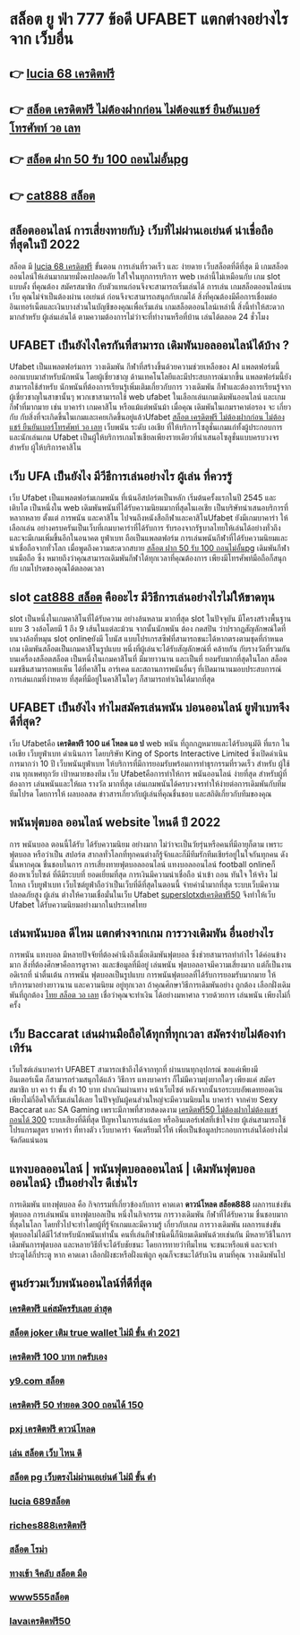 # สล็อต ยู ฟ่า 777 ข้อดี UFABET แตกต่างอย่างไรจาก เว็บอื่น

## 👉 [lucia 68 เครดิตฟรี](https://www.ufaeat.com/)
## 👉 [สล็อต เครดิตฟรี ไม่ต้องฝากก่อน ไม่ต้องแชร์ ยืนยันเบอร์โทรศัพท์ วอ เลท](https://www.ufaeat.com/regis-ufabet-master-free/)
## 👉 [สล็อต ฝาก 50 รับ 100 ถอนไม่อั้นpg](https://www.ufaeat.com/credit-free-50/)
## 👉 [cat888 สล็อต](https://www.ufaeat.com/ทางเข้ายูฟ่าเบท-ufabet/)

## สล็อตออนไลน์  การเสี่ยงทายกับ} เว็บที่ไม่ผ่านเอเย่นต์ น่าเชื่อถือที่สุดในปี 2022 

 สล็อต  มี [lucia 68 เครดิตฟรี](https://www.ufaeat.com/regis-ufabet-master-free/) ขั้นตอน การเล่นที่รวดเร็ว  และ ง่ายดาย เว็บสล็อตที่ดีที่สุด มี เกมสล็อตออนไลน์ให้เล่นมากมายมั่งคงปลอดภัย ใส่ใจในทุกการบริการ web เหล่านี้ไม่เหมือนกับ เกม slot แบบดั้ง ที่คุณต้อง สมัครสมาชิก กับตัวแทนก่อนจึงจะสามารถเริ่มเล่นได้ การเล่น เกมสล็อตออนไลน์บนเว็บ คุณไม่จำเป็นต้องผ่าน เอเย่นต์ ก่อนจึงจะสามารถสนุกกับเกมได้ สิ่งที่คุณต้องมีคือการเชื่อมต่ออินเทอร์เน็ตและเงินบางส่วนในบัญชีของคุณเพื่อเริ่มเล่น เกมสล็อตออนไลน์เหล่านี้ สิ่งนี้ทำให้สะดวกมากสำหรับ ผู้เล่นเล่นได้ ตามความต้องการไม่ว่าจะที่ทำงานหรือที่บ้าน เล่นได้ตลอด 24 ชั่วโมง

## UFABET เป็นยังไงใครกันที่สามารถ เดิมพันบอลออนไลน์ได้บ้าง ?

Ufabet เป็นแพลตฟอร์มการ วางเดิมพัน กีฬาที่สร้างขึ้นด้วยความช่วยเหลือของ AI แพลตฟอร์มนี้ ออกแบบมาสำหรับนักพนัน โดยผู้เชี่ยวชาญ ด้านเทคโนโลยีและมีประสบการณ์มากขึ้น แพลตฟอร์มนี้ยังสามารถใช้สำหรับ นักพนันที่ต้องการเรียนรู้เพิ่มเติมเกี่ยวกับการ วางเดิมพัน กีฬาและต้องการเรียนรู้จากผู้เชี่ยวชาญในสาขานั้นๆ พวกเขาสามารถใช้ web ufabet ในเลือกเล่นเกมเดิมพันออนไลน์ และเกมกีฬาที่มากมาย เช่น บาคาร่า เกมคาสิโน หรือแม้แต่พนันม้า เมื่อคุณ เดิมพันในเกมราคาต่อรอง จะ เกี่ยวกับ กับสิ่งที่จะเกิดขึ้นในเกมและเคยเกิดขึ้นอยู่แล้วUfabet  [สล็อต เครดิตฟรี ไม่ต้องฝากก่อน ไม่ต้องแชร์ ยืนยันเบอร์โทรศัพท์ วอ เลท](https://www.ufaeat.com/credit-free-50/)  เว็บพนัน ระดับ เอเชีย ที่ให้บริการโซลูชั่นเกมแก่ทั้งผู้ประกอบการและนักเล่นเกม Ufabet เป็นผู้ให้บริการเกมโซเชียลเพียงรายเดียวที่นำเสนอโซลูชั่นแบบครบวงจร สำหรับ ผู้ให้บริการคาสิโน 

## เว็บ UFA เป็นยังไง มีวีธีการเล่นอย่างไร ผู้เล่น ที่ควรรู้ 

 เว็บ Ufabet เป็นแพลตฟอร์มเกมพนัน ที่เน้นอีสปอร์ตเป็นหลัก เริ่มต้นครั้งแรกในปี 2545 และ เติบโต เป็นหนึ่งใน web เดิมพันพนันที่ได้รับความนิยมมากที่สุดในเอเชีย เป็นบริษัทนำเสนอบริการที่หลากหลาย ตั้งแต่ การพนัน และคาสิโน ไปจนถึงหนังสือกีฬาและคาสิโนUfabet ยังมีเกมบาคาร่า ให้เลือกเล่น อย่างครบครันเป็นเว็บที่เกมบาคาร่าที่ได้รับการ รับรองจากรัฐบาลไทยให้เล่นได้อย่างทั่วถึง และจะมีเกมเพิ่มขึ้นอีกในอนาคต ยูฟ่าเบท ถือเป็นแพลตฟอร์ม การเล่นพนันกีฬาที่ได้รับความนิยมและน่าเชื่อถือจากทั่วโลก  เมื่อพูดถึงความสะดวกสบาย [สล็อต ฝาก 50 รับ 100 ถอนไม่อั้นpg](https://www.ufaeat.com/ทางเข้ายูฟ่าเบท-ufabet/) เดิมพันกีฬาบนมือถือ ซึ่ง หมายถึงว่าคุณสามารถเดิมพันกีฬาได้ทุกเวลาที่คุณต้องการ เพียงมีโทรศัพท์มือถือก็สนุกกับ เกมโปรดของคุณได้ตลอดเวลา


##  slot  [cat888 สล็อต](https://www.ufaeat.com/) คืออะไร มีวิธีการเล่นอย่างไรไม่ให้ขาดทุน

 slot เป็นหนึ่งในเกมคาสิโนที่ได้รับความ อย่างล้นหลาม มากที่สุด  slot ในปัจจุบัน มีโครงสร้างพื้นฐานแบบ 3 วงล้อโดยมี 1 ถึง 9 เส้นในแต่ละม้วน จากนั้นนักพนัน ต้อง กดสปิน ว่าปรากฏสัญลักษณ์ใดที่บนวงล้อที่หมุน  slot onlineยังมี โบนัส แบบโปรเกรสซีฟที่สามารถชนะได้หากตรงตามชุดที่กำหนด เกม เดิมพันสล็อตเป็นเกมคาสิโนรูปแบบ หนึ่งที่ผู้เล่นจะได้รับสัญลักษณ์ที่ คล้ายกัน กับรางวัลที่รวมกันบนเครื่องสล็อตสล็อต เป็นหนึ่งในเกมคาสิโนที่ มีมายาวนาน และเป็นที่ ยอมรับมากที่สุดในโลก สล็อตแมชชีนสามารถพบเห็น ได้ที่คาสิโน อาร์เคด และสถานการพนันอื่นๆ ที่เปิดมานานมอบประสบการณ์การเล่นเกมที่ง่ายดาย ที่สุดที่มีอยู่ในคาสิโนใดๆ ก็สามารถทำเงินได้มากที่สุด 

## UFABET เป็นยังไง ทำไมสมัครเล่นพนัน บ่อนออนไลน์ ยูฟ่าเบทจึงดีที่สุด?

 เว็บ Ufabetคือ  **เครดิตฟรี 100 แค่ โหลด แอ ป** web พนัน ที่ถูกกฎหมายและได้รับอนุมัติ  ที่แรก  ในเอเชีย  เว็บยูฟ่าเบท  ดำเนินการ โดยบริษัท King of Sports Interactive Limited ซึ่งเปิดดำเนินการมากว่า 10 ปี เว็บพนันยูฟ่าเบท ให้บริการที่มีการยอมรับพร้อมการทำธุรกรรมที่รวดเร็ว สำหรับ ผู้ใช้งาน ทุกเพศทุกวัย เป้าหมายของทีม เว็บ Ufabetคือการทำให้การ พนันออนไลน์ ง่ายที่สุด สำหรับผู้ที่ต้องการ เล่นพนันและให้ผล รางวัล มากที่สุด เล่นเกมพนันได้ครบวงจรทำให้ง่ายต่อการเดิมพันกับทีม ทีมโปรด โดยการให้ ผลบอลสด ข่าวสารเกี่ยวกับผู้เล่นที่คุณชื่นชอบ และสถิติเกี่ยวกับทีมของคุณ


##  พนันฟุตบอล ออนไลน์  website ไหนดี ปี 2022

การ  พนันบอล  ตอนนี้ได้รับ ได้รับความนิยม อย่างมาก ไม่ว่าจะเป็นวัยรุ่นหรือคนที่มีอายุก็ตาม เพราะ ฟุตบอล หรือว่าเป็น สปอร์ต สากลทั่วโลกที่ทุกคนต่างก็รู้จักและก็มีทีมรักทีมเชียร์อยู่ในใจกันทุกคน ดังนั้นหากคุณ ชื่นชอบในการ การเสี่ยงทายฟุตบอลออนไลน์ แทงบอลออนไลน์ football onlineก็ต้องหาเว็บไซต์ ที่ดีมีระบบที่ ยอดเยี่ยมที่สุด  การเงินมีความน่าเชื่อถือ  นำเข้า  ถอน  ทันใจ ให้จริง  ไม่โกหก   เว็บยูฟ่าเบท เว็บไซต์ยูฟ่าถือว่าเป็นเว็บที่ดีที่สุดในตอนนี้ จ่ายค่าน้ำมากที่สุด ระบบเว็บมีความปลอดภัยสูง  ผู้เล่น ต่างให้ความเชื่อมั่นในเว็บ Ufabet  [superslotxdเครดิตฟรี50](https://www.ufaeat.com/ufabet-master-login/) จึงทำให้เว็บ Ufabet ได้รับความนิยมอย่างมากในประเทศไทย

##  เล่นพนันบอล  ดีไหม แตกต่างจากเกม การวางเดิมพัน อื่นอย่างไร

 การพนัน  แทงบอล มีหลายปัจจัยที่ต้องคำนึงถึงเมื่อเดิมพันฟุตบอล ซึ่งช่วยสามารถทำกำไร ได้ค่อนข้างมาก  สิ่งที่ต้องศึกษาคือการดูราคา งและข้อมูลที่มีอยู่ เล่นพนัน ฟุตบอลอาจมีความเสี่ยงมาก แต่ก็เป็นงานอดิเรกที่ น่าตื่นเต้น การพนัน ฟุตบอลเป็นรูปแบบ การพนันฟุตบอลที่ได้รับการยอมรับมากมาย  ให้บริการมาอย่างยาวนาน และความนิยม อยู่ทุกเวลา ถ้าคุณศึกษาวิธีการเดิมพันอย่าง ถูกต้อง เลือกฝั่งเดิมพันที่ถูกต้อง [ไทย สล็อต วอ เลท](https://www.ufaeat.com/credit-free-50/) เชื่อว่าคุณจะทำเงิน ได้อย่างมหาศาล รวยด้วยการ เล่นพนัน เพียงไม่กี่ครั้ง

## เว็บ Baccarat  เล่นผ่านมือถือได้ทุกที่ทุกเวลา สมัครง่ายไม่ต้องทำเทิร์น

 เว็บไซต์เล่นบาคาร่า  UFABET สามารถเข้าถึงได้จากทุกที่ ผ่านบนทุกอุปกรณ์ ขอแค่เพียงมีอินเตอร์เน็ต ก็สามารถร่วมสนุกได้แล้ว  วิธีการ  แทงบาคาร่า ก็ไม่มีความยุ่งยากใดๆ เพียงแค่ สมัครสมาชิก บา คา ร่า ขั้น ต่ํา 10 บาท ฝากเงินผ่านทาง หน้าเว็บไซต์ หลังจากนั้นรอระบบอัพเดทยอดเงิน เพียงไม่กี่อึดใจก็เริ่มเล่นได้เลย ในปัจจุบันผู้คนส่วนใหญ่จะมีความนิยมใน บาคาร่า จากค่าย Sexy Baccarat และ SA Gaming เพราะมีภาพที่สวยสดงดงาม [เครดิตฟรี50 ไม่ต้องฝากไม่ต้องแชร์ ถอนได้ 300](https://www.ufaeat.com/ufabet-master-login/) ระบบเสียงที่ดีที่สุด ปัญหาในการเล่นน้อย หรืออินเตอร์เฟสที่เข้าใจง่าย ผู้เล่นสามารถใช้ โปรแกรมสูตร บาคาร่า ที่ทางตัว เว็บบาคาร่า จัดเตรียมไว้ให้ เพื่อเป็นข้อมูลประกอบการเล่นได้อย่างไม่จัดกัดแน่นอน 


## แทงบอลออนไลน์ | พนันฟุตบอลออนไลน์ | เดิมพันฟุตบอลออนไลน์} เป็นอย่างไร  ดีเช่นไร

การเดิมพัน  แทงฟุตบอล คือ กิจกรรมที่เกี่ยวข้องกับการ คาดเดา **ดาวน์โหลด สล็อต888** ผลการแข่งขันฟุตบอล  การเล่นพนัน  แทงฟุตบอลเป็น หนึ่งในกิจกรรม การวางเดิมพัน กีฬาที่ได้รับความ ชื่นชอบมากที่สุดในโลก โดยทั่วไปจะทำโดยผู้ที่รู้จักเกมและมีความรู้ เกี่ยวกับเกม  การวางเดิมพัน ผลการแข่งขันฟุตบอลไม่ได้มีไว้สำหรับนักพนันเท่านั้น คนที่เล่นกีฬาชนิดนี้ก็นิยมเดิมพันด้วยเช่นกัน มีหลายวิธีในการเดิมพันการฟุตบอล และหลายวิธีที่จะได้รับชัยชนะ โดยการทายว่าทีมไทน จะชนะหรือแพ้ และจะทำประตูได้กี่ประตู หาก คาดเดา เลือกฝั่งชะหรือฝั่งแพ้ถูก คุณก็จะชนะได้รับเงิน ตามที่คุณ วางเดิมพันไป

## ศูนย์รวมเว็บพนันออนไลน์ที่ดีที่สุด

### [เครดิตฟรี แค่สมัครรับเลย ล่าสุด](https://atom.io/themes/ทางเข้า%20ufabet%20เว็บบริษัท%20super%20slot%20vip%20เครดิตฟรี50%20008%20สล็อต%20สมัครฟรี%20ฟรีเครดิต%20100%)
### [สล็อต joker เติม true wallet ไม่มี ขั้น ต่ํา 2021](https://atom.io/themes/ทางเข้า%20ufabet%20เว็บบริษัท%20918kiss%20เครดิตฟรี%20100%20008%20สล็อต%20สมัครฟรี%20ฟรีเครดิต%20100%)
### [เครดิตฟรี 100 บาท กดรับเอง](https://atom.io/themes/ทางเข้า%20ufabet%20เว็บบริษัท%20สล็อต%20ส%20ปิ%20น%20ฟรี%2030%20ครั้ง%20ถอนได้%20008%20สล็อต%20สมัครฟรี%20ฟรีเครดิต%20100%)
### [y9.com สล็อต](https://atom.io/themes/ทางเข้า%20ufabet%20เว็บบริษัท%20รวม%20เว็บ%20superslot%20เครดิตฟรี%2030%20ยืนยัน%20otp%20ถอนได้%20300%20ล่าสุด%20008%20สล็อต%20สมัครฟรี%20ฟรีเครดิต%20100%)
### [เครดิตฟรี 50 ทำยอด 300 ถอนได้ 150](https://atom.io/themes/ทางเข้า%20ufabet%20เว็บบริษัท%20เครดิตฟรี%20กดรับเอง%20008%20สล็อต%20สมัครฟรี%20ฟรีเครดิต%20100%)
### [pxj เครดิตฟรี ดาวน์โหลด](https://atom.io/themes/ทางเข้า%20ufabet%20เว็บบริษัท%20superslot%20เครดิตฟรี%2050%20ใหม่%20ๆ%20008%20สล็อต%20สมัครฟรี%20ฟรีเครดิต%20100%)
### [เล่น สล็อต เว็บ ไหน ดี](https://atom.io/themes/ทางเข้า%20ufabet%20เว็บบริษัท%20เกมพนันออนไลน์%20สล็อต%20008%20สล็อต%20สมัครฟรี%20ฟรีเครดิต%20100%)
### [สล็อต pg เว็บตรงไม่ผ่านเอเย่นต์ ไม่มี ขั้น ต่ํา](https://atom.io/themes/ทางเข้า%20ufabet%20เว็บบริษัท%20lava%20สล็อต%20008%20สล็อต%20สมัครฟรี%20ฟรีเครดิต%20100%)
### [lucia 689สล็อต](https://atom.io/themes/ทางเข้า%20ufabet%20เว็บบริษัท%20mafia%20เครดิตฟรี%20008%20สล็อต%20สมัครฟรี%20ฟรีเครดิต%20100%)
### [riches888เครดิตฟรี](https://atom.io/themes/ทางเข้า%20ufabet%20เว็บบริษัท%20เว็บ%20สล็อต%20ทดลอง%20เล่น%20008%20สล็อต%20สมัครฟรี%20ฟรีเครดิต%20100%)
### [สล็อต โรม่า](https://atom.io/themes/ทางเข้า%20ufabet%20เว็บบริษัท%20เฮง%20เฮง%20เฮง%20สล็อต%20999%20008%20สล็อต%20สมัครฟรี%20ฟรีเครดิต%20100%)
### [ทางเข้า จีคลับ สล็อต มือ](https://atom.io/themes/ทางเข้า%20ufabet%20เว็บบริษัท%20เครดิตฟรี%20ไม่มี%20เงื่อนไข%20008%20สล็อต%20สมัครฟรี%20ฟรีเครดิต%20100%)
### [www555สล็อต](https://atom.io/themes/ทางเข้า%20ufabet%20เว็บบริษัท%20เครดิตฟรี%20superslot%20008%20สล็อต%20สมัครฟรี%20ฟรีเครดิต%20100%)
### [lavaเครดิตฟรี50](https://atom.io/themes/ทางเข้า%20ufabet%20เว็บบริษัท%20สล็อต285%20008%20สล็อต%20สมัครฟรี%20ฟรีเครดิต%20100%)